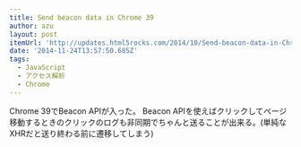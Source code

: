 ```yaml
---
title: Send beacon data in Chrome 39
author: azu
layout: post
itemUrl: 'http://updates.html5rocks.com/2014/10/Send-beacon-data-in-Chrome-39'
date: '2014-11-24T13:57:50.685Z'
tags:
  - JavaScript
  - アクセス解析
  - Chrome
---
```

Chrome 39でBeacon APIが入った。
Beacon APIを使えばクリックしてページ移動するときのクリックのログも非同期でちゃんと送ることが出来る。(単純なXHRだと送り終わる前に遷移してしまう)
